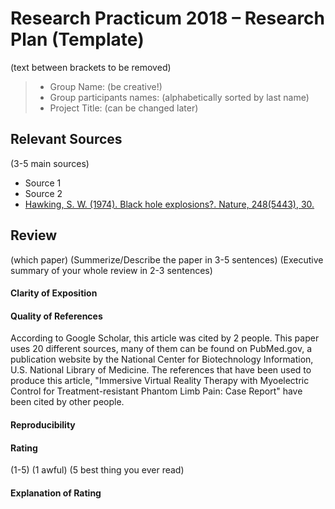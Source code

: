 # Research Practicum 2018 – Research Plan (Template)
(text between brackets to be removed)

> * Group Name: (be creative!)
> * Group participants names: (alphabetically sorted by last name)
> * Project Title: (can be changed later)

## Relevant Sources

(3-5 main sources)

* Source 1
* Source 2
* [Hawking, S. W. (1974). Black hole explosions?. Nature, 248(5443), 30.](http://citeseerx.ist.psu.edu/viewdoc/download?doi=10.1.1.75.3702&rep=rep1&type=pdf)


## Review

(which paper)
(Summerize/Describe the paper in 3-5 sentences)
(Executive summary of your whole review in 2-3 sentences)

#### Clarity of Exposition

#### Quality of References

According to Google Scholar, this article was cited by 2 people. This paper uses 20 different sources, many of them can be found on PubMed.gov, a publication website by the National Center for Biotechnology Information, U.S. National Library of Medicine. The references that have been used to produce this article, "Immersive Virtual Reality Therapy with Myoelectric Control for Treatment-resistant Phantom Limb Pain: Case Report" have been cited by other people. 


#### Reproducibility

#### Rating

(1-5)
(1 awful)
(5 best thing you ever read)

#### Explanation of Rating